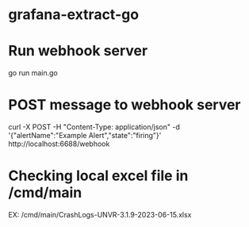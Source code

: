 # grafana-extract-go
# Run webhook server
go run main.go  
# POST message to webhook server
curl -X POST -H "Content-Type: application/json" -d '{"alertName":"Example Alert","state":"firing"}' http://localhost:6688/webhook
# Checking local excel file in /cmd/main
EX:  /cmd/main/CrashLogs-UNVR-3.1.9-2023-06-15.xlsx
